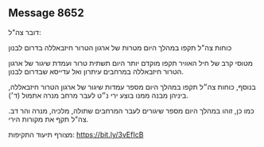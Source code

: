 ## Message 8652

דובר צה"ל:

כוחות צה"ל תקפו במהלך היום מטרות של ארגון הטרור חיזבאללה בדרום לבנון

מטוסי קרב של חיל האוויר תקפו מוקדם יותר היום תשתית טרור ועמדת שיגור של ארגון הטרור חיזבאללה במרחבים עיתרון ואל עדייסא שבדרום לבנון. 

בנוסף, כוחות צה״ל תקפו במהלך היום מספר עמדות שיגור של ארגון הטרור חיזבאללה, ביניהן מבנה ממנו בוצע ירי נ״ט לעבר מרחב מנרה אתמול (ד׳).

כמו כן, זוהו במהלך היום מספר שיגורים לעבר המרחבים שתולה, מלכיה, מנרה והר דב. צה"ל תקף את מקורות הירי.

מצורף תיעוד התקיפות: https://bit.ly/3vEfIcB

